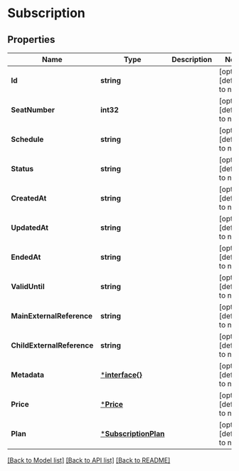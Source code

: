 # Subscription

## Properties
Name | Type | Description | Notes
------------ | ------------- | ------------- | -------------
**Id** | **string** |  | [optional] [default to null]
**SeatNumber** | **int32** |  | [optional] [default to null]
**Schedule** | **string** |  | [optional] [default to null]
**Status** | **string** |  | [optional] [default to null]
**CreatedAt** | **string** |  | [optional] [default to null]
**UpdatedAt** | **string** |  | [optional] [default to null]
**EndedAt** | **string** |  | [optional] [default to null]
**ValidUntil** | **string** |  | [optional] [default to null]
**MainExternalReference** | **string** |  | [optional] [default to null]
**ChildExternalReference** | **string** |  | [optional] [default to null]
**Metadata** | [***interface{}**](interface{}.md) |  | [optional] [default to null]
**Price** | [***Price**](Price.md) |  | [optional] [default to null]
**Plan** | [***SubscriptionPlan**](SubscriptionPlan.md) |  | [optional] [default to null]

[[Back to Model list]](../README.md#documentation-for-models) [[Back to API list]](../README.md#documentation-for-api-endpoints) [[Back to README]](../README.md)

